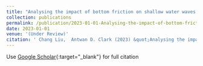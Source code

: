 ```yaml
---
title: "Analysing the impact of bottom friction on shallow water waves over idealised bottom topographies"
collection: publications
permalink: /publication/2023-01-01-Analysing-the-impact-of-bottom-friction-on-shallow-water-waves-over-idealised-bottom-topographies
date: 2023-01-01
venue: '(Under Review)'
citation: ' Chang Liu,  Antwan D. Clark (2023) &quot;Analysing the impact of bottom friction on shallow water waves over idealised bottom topographies.&quot; <i>(Under Review)</i>.'
---
```

Use [Google Scholar](https://scholar.google.com/scholar?q=Analysing+the+impact+of+bottom+friction+on+shallow+water+waves+over+idealised+bottom+topographies){:target="_blank"} for full citation